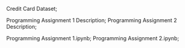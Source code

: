 Credit Card Dataset;

Programming Assignment 1 Description;
Programming Assignment 2 Description;

Programming Assignment 1.ipynb;
Programming Assignment 2.ipynb;
